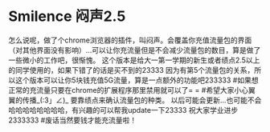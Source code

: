 # Smilence 闷声2.5
怎么说呢，做了个chrome浏览器的插件，叫闷声。会覆盖你充值流量包的界面（对其他界面没有影响）...可以让你充流量但是不会减少流量包的数目，算是做了一些微小的工作吧，很惭愧。
这个版本是给大一第一学期的新生或者绩点2.5以上的同学使用的，如果下错了的话是买不到的23333
因为有第5个流量包的关系，所以这个版本可以让你5块钱充值5G流量，算是一点额外的功能吧233333
#如果想正常的充流量只要在chrome的扩展程序那里禁用就可以了= =
#希望大家小心翼翼的传播_(:3」∠)_
要靠绩点来确认流量包的种类。
以后可能会更新...也可能不会哈哈哈哈哈哈哈哈，有兴趣的可以帮我update一下23333
祝大家学业进步2333333
#废话当然要钱才能充流量啦！
